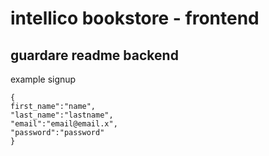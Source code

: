 # intellico bookstore - frontend

## guardare readme backend


example signup
```
{
first_name":"name",
"last_name":"lastname",
"email":"email@email.x",
"password":"password"
}
```